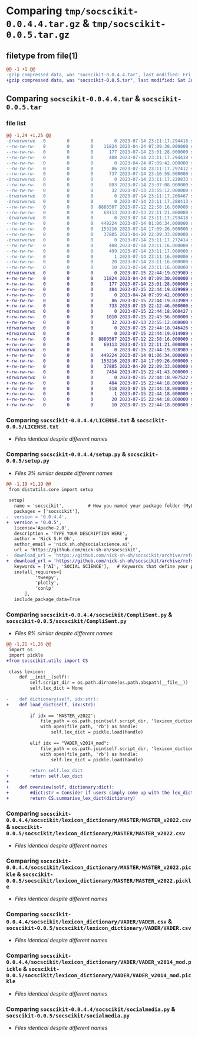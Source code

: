 # Comparing `tmp/socscikit-0.0.4.4.tar.gz` & `tmp/socscikit-0.0.5.tar.gz`

## filetype from file(1)

```diff
@@ -1 +1 @@
-gzip compressed data, was "socscikit-0.0.4.4.tar", last modified: Fri Jul 14 23:11:17 2023, max compression
+gzip compressed data, was "socscikit-0.0.5.tar", last modified: Sat Jul 15 22:44:19 2023, max compression
```

## Comparing `socscikit-0.0.4.4.tar` & `socscikit-0.0.5.tar`

### file list

```diff
@@ -1,24 +1,25 @@
-drwxrwxrwx   0        0        0        0 2023-07-14 23:11:17.294418 socscikit-0.0.4.4/
--rw-rw-rw-   0        0        0    11824 2023-04-24 07:09:30.000000 socscikit-0.0.4.4/LICENSE.txt
--rw-rw-rw-   0        0        0      177 2023-07-14 23:01:28.000000 socscikit-0.0.4.4/MANIFEST.in
--rw-rw-rw-   0        0        0      408 2023-07-14 23:11:17.294418 socscikit-0.0.4.4/PKG-INFO
--rw-rw-rw-   0        0        0        0 2023-04-24 07:09:42.000000 socscikit-0.0.4.4/README.md
--rw-rw-rw-   0        0        0       86 2023-07-14 23:11:17.297412 socscikit-0.0.4.4/setup.cfg
--rw-rw-rw-   0        0        0      737 2023-07-14 23:10:59.000000 socscikit-0.0.4.4/setup.py
-drwxrwxrwx   0        0        0        0 2023-07-14 23:11:17.220833 socscikit-0.0.4.4/socscikit/
--rw-rw-rw-   0        0        0      803 2023-07-14 23:07:08.000000 socscikit-0.0.4.4/socscikit/CompliSent.py
--rw-rw-rw-   0        0        0       32 2023-07-13 23:55:12.000000 socscikit-0.0.4.4/socscikit/__init__.py
-drwxrwxrwx   0        0        0        0 2023-07-14 23:11:17.200467 socscikit-0.0.4.4/socscikit/lexicon_dictionary/
-drwxrwxrwx   0        0        0        0 2023-07-14 23:11:17.288413 socscikit-0.0.4.4/socscikit/lexicon_dictionary/MASTER/
--rw-rw-rw-   0        0        0  8880507 2023-07-12 22:58:16.000000 socscikit-0.0.4.4/socscikit/lexicon_dictionary/MASTER/MASTER_v2022.csv
--rw-rw-rw-   0        0        0    69113 2023-07-13 22:11:21.000000 socscikit-0.0.4.4/socscikit/lexicon_dictionary/MASTER/MASTER_v2022.pickle
-drwxrwxrwx   0        0        0        0 2023-07-14 23:11:17.293418 socscikit-0.0.4.4/socscikit/lexicon_dictionary/VADER/
--rw-rw-rw-   0        0        0   449224 2023-07-14 01:06:34.000000 socscikit-0.0.4.4/socscikit/lexicon_dictionary/VADER/VADER.csv
--rw-rw-rw-   0        0        0   153216 2023-07-14 17:09:26.000000 socscikit-0.0.4.4/socscikit/lexicon_dictionary/VADER/VADER_v2014_mod.pickle
--rw-rw-rw-   0        0        0    37805 2023-04-20 22:09:33.000000 socscikit-0.0.4.4/socscikit/socialmedia.py
-drwxrwxrwx   0        0        0        0 2023-07-14 23:11:17.272414 socscikit-0.0.4.4/socscikit.egg-info/
--rw-rw-rw-   0        0        0      408 2023-07-14 23:11:16.000000 socscikit-0.0.4.4/socscikit.egg-info/PKG-INFO
--rw-rw-rw-   0        0        0      499 2023-07-14 23:11:17.000000 socscikit-0.0.4.4/socscikit.egg-info/SOURCES.txt
--rw-rw-rw-   0        0        0        1 2023-07-14 23:11:16.000000 socscikit-0.0.4.4/socscikit.egg-info/dependency_links.txt
--rw-rw-rw-   0        0        0       20 2023-07-14 23:11:16.000000 socscikit-0.0.4.4/socscikit.egg-info/requires.txt
--rw-rw-rw-   0        0        0       10 2023-07-14 23:11:16.000000 socscikit-0.0.4.4/socscikit.egg-info/top_level.txt
+drwxrwxrwx   0        0        0        0 2023-07-15 22:44:19.029989 socscikit-0.0.5/
+-rw-rw-rw-   0        0        0    11824 2023-04-24 07:09:30.000000 socscikit-0.0.5/LICENSE.txt
+-rw-rw-rw-   0        0        0      177 2023-07-14 23:01:28.000000 socscikit-0.0.5/MANIFEST.in
+-rw-rw-rw-   0        0        0      404 2023-07-15 22:44:19.029989 socscikit-0.0.5/PKG-INFO
+-rw-rw-rw-   0        0        0        0 2023-04-24 07:09:42.000000 socscikit-0.0.5/README.md
+-rw-rw-rw-   0        0        0       86 2023-07-15 22:44:19.033989 socscikit-0.0.5/setup.cfg
+-rw-rw-rw-   0        0        0      733 2023-07-15 22:12:46.000000 socscikit-0.0.5/setup.py
+drwxrwxrwx   0        0        0        0 2023-07-15 22:44:18.960427 socscikit-0.0.5/socscikit/
+-rw-rw-rw-   0        0        0     1010 2023-07-15 22:43:56.000000 socscikit-0.0.5/socscikit/CompliSent.py
+-rw-rw-rw-   0        0        0       32 2023-07-13 23:55:12.000000 socscikit-0.0.5/socscikit/__init__.py
+drwxrwxrwx   0        0        0        0 2023-07-15 22:44:18.946426 socscikit-0.0.5/socscikit/lexicon_dictionary/
+drwxrwxrwx   0        0        0        0 2023-07-15 22:44:19.014989 socscikit-0.0.5/socscikit/lexicon_dictionary/MASTER/
+-rw-rw-rw-   0        0        0  8880507 2023-07-12 22:58:16.000000 socscikit-0.0.5/socscikit/lexicon_dictionary/MASTER/MASTER_v2022.csv
+-rw-rw-rw-   0        0        0    69113 2023-07-13 22:11:21.000000 socscikit-0.0.5/socscikit/lexicon_dictionary/MASTER/MASTER_v2022.pickle
+drwxrwxrwx   0        0        0        0 2023-07-15 22:44:19.028989 socscikit-0.0.5/socscikit/lexicon_dictionary/VADER/
+-rw-rw-rw-   0        0        0   449224 2023-07-14 01:06:34.000000 socscikit-0.0.5/socscikit/lexicon_dictionary/VADER/VADER.csv
+-rw-rw-rw-   0        0        0   153216 2023-07-14 17:09:26.000000 socscikit-0.0.5/socscikit/lexicon_dictionary/VADER/VADER_v2014_mod.pickle
+-rw-rw-rw-   0        0        0    37805 2023-04-20 22:09:33.000000 socscikit-0.0.5/socscikit/socialmedia.py
+-rw-rw-rw-   0        0        0     7454 2023-07-15 22:41:43.000000 socscikit-0.0.5/socscikit/utils.py
+drwxrwxrwx   0        0        0        0 2023-07-15 22:44:18.987522 socscikit-0.0.5/socscikit.egg-info/
+-rw-rw-rw-   0        0        0      404 2023-07-15 22:44:18.000000 socscikit-0.0.5/socscikit.egg-info/PKG-INFO
+-rw-rw-rw-   0        0        0      518 2023-07-15 22:44:18.000000 socscikit-0.0.5/socscikit.egg-info/SOURCES.txt
+-rw-rw-rw-   0        0        0        1 2023-07-15 22:44:18.000000 socscikit-0.0.5/socscikit.egg-info/dependency_links.txt
+-rw-rw-rw-   0        0        0       20 2023-07-15 22:44:18.000000 socscikit-0.0.5/socscikit.egg-info/requires.txt
+-rw-rw-rw-   0        0        0       10 2023-07-15 22:44:18.000000 socscikit-0.0.5/socscikit.egg-info/top_level.txt
```

### Comparing `socscikit-0.0.4.4/LICENSE.txt` & `socscikit-0.0.5/LICENSE.txt`

 * *Files identical despite different names*

### Comparing `socscikit-0.0.4.4/setup.py` & `socscikit-0.0.5/setup.py`

 * *Files 3% similar despite different names*

```diff
@@ -1,19 +1,19 @@
 from distutils.core import setup
 
 setup(
   name = 'socscikit',         # How you named your package folder (MyLib)
   packages = ['socscikit'],   
-  version = '0.0.4.4',      
+  version = '0.0.5',      
   license='Apache-2.0',        
   description = 'TYPE YOUR DESCRIPTION HERE',   
   author = 'Nick S.H Oh',                   #
   author_email = 'nick.sh.oh@socialscience.ai',      
   url = 'https://github.com/nick-sh-oh/socscikit',  
-  download_url = 'https://github.com/nick-sh-oh/socscikit/archive/refs/tags/0.0.4.4.tar.gz', 
+  download_url = 'https://github.com/nick-sh-oh/socscikit/archive/refs/tags/0.0.5.tar.gz', 
   keywords = ['AI', 'SOCIAL SCIENCE'],   # Keywords that define your package best
   install_requires=[            
           'tweepy',
           'plotly',
           'conlp'
       ],
   include_package_data=True
```

### Comparing `socscikit-0.0.4.4/socscikit/CompliSent.py` & `socscikit-0.0.5/socscikit/CompliSent.py`

 * *Files 8% similar despite different names*

```diff
@@ -1,21 +1,26 @@
 import os 
 import pickle 
+from socscikit.utils import CS 
 
 class lexicon:
     def __init__(self): 
         self.script_dir = os.path.dirname(os.path.abspath(__file__))
         self.lex_dict = None 
     
-    def dictionary(self, idx:str):
+    def load_dict(self, idx:str):
         
         if idx == 'MASTER_v2022':   
             file_path = os.path.join(self.script_dir, 'lexicon_dictionary', 'MASTER', 'MASTER_v2022.pickle')           
             with open(file_path, 'rb') as handle: 
                 self.lex_dict = pickle.load(handle)
         
         elif idx == "VADER_v2014_mod": 
             file_path = os.path.join(self.script_dir, 'lexicon_dictionary', 'VADER', 'VADER_v2014_mod.pickle')
             with open(file_path, 'rb') as handle: 
                 self.lex_dict = pickle.load(handle)
                 
-        return self.lex_dict
+        return self.lex_dict
+    
+    def overview(self, dictionary:dict): 
+        #dict:str = Consider if users simply come up with the lex_dict_idx
+        return CS.summarise_lex_dict(dictionary)
```

### Comparing `socscikit-0.0.4.4/socscikit/lexicon_dictionary/MASTER/MASTER_v2022.csv` & `socscikit-0.0.5/socscikit/lexicon_dictionary/MASTER/MASTER_v2022.csv`

 * *Files identical despite different names*

### Comparing `socscikit-0.0.4.4/socscikit/lexicon_dictionary/MASTER/MASTER_v2022.pickle` & `socscikit-0.0.5/socscikit/lexicon_dictionary/MASTER/MASTER_v2022.pickle`

 * *Files identical despite different names*

### Comparing `socscikit-0.0.4.4/socscikit/lexicon_dictionary/VADER/VADER.csv` & `socscikit-0.0.5/socscikit/lexicon_dictionary/VADER/VADER.csv`

 * *Files identical despite different names*

### Comparing `socscikit-0.0.4.4/socscikit/lexicon_dictionary/VADER/VADER_v2014_mod.pickle` & `socscikit-0.0.5/socscikit/lexicon_dictionary/VADER/VADER_v2014_mod.pickle`

 * *Files identical despite different names*

### Comparing `socscikit-0.0.4.4/socscikit/socialmedia.py` & `socscikit-0.0.5/socscikit/socialmedia.py`

 * *Files identical despite different names*

